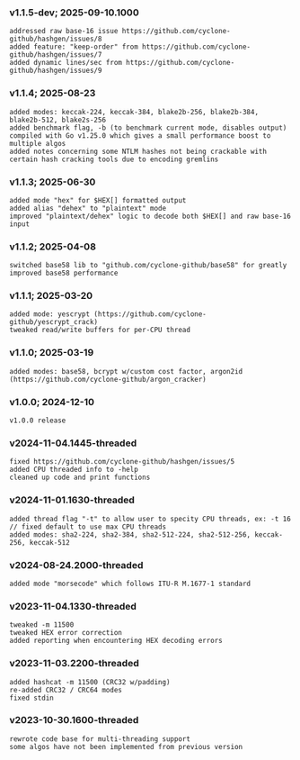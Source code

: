 ### v1.1.5-dev; 2025-09-10.1000
```
addressed raw base-16 issue https://github.com/cyclone-github/hashgen/issues/8
added feature: "keep-order" from https://github.com/cyclone-github/hashgen/issues/7
added dynamic lines/sec from https://github.com/cyclone-github/hashgen/issues/9
```
### v1.1.4; 2025-08-23
```
added modes: keccak-224, keccak-384, blake2b-256, blake2b-384, blake2b-512, blake2s-256
added benchmark flag, -b (to benchmark current mode, disables output)
compiled with Go v1.25.0 which gives a small performance boost to multiple algos
added notes concerning some NTLM hashes not being crackable with certain hash cracking tools due to encoding gremlins
```
### v1.1.3; 2025-06-30
```
added mode "hex" for $HEX[] formatted output
added alias "dehex" to "plaintext" mode
improved "plaintext/dehex" logic to decode both $HEX[] and raw base-16 input
```
### v1.1.2; 2025-04-08
```
switched base58 lib to "github.com/cyclone-github/base58" for greatly improved base58 performance
```
### v1.1.1; 2025-03-20
```
added mode: yescrypt (https://github.com/cyclone-github/yescrypt_crack)
tweaked read/write buffers for per-CPU thread
```
### v1.1.0; 2025-03-19
```
added modes: base58, bcrypt w/custom cost factor, argon2id (https://github.com/cyclone-github/argon_cracker)
```
### v1.0.0; 2024-12-10
```
v1.0.0 release
```
### v2024-11-04.1445-threaded
```
fixed https://github.com/cyclone-github/hashgen/issues/5
added CPU threaded info to -help
cleaned up code and print functions
```
### v2024-11-01.1630-threaded
```
added thread flag "-t" to allow user to specity CPU threads, ex: -t 16 // fixed default to use max CPU threads
added modes: sha2-224, sha2-384, sha2-512-224, sha2-512-256, keccak-256, keccak-512
```
### v2024-08-24.2000-threaded
```
added mode "morsecode" which follows ITU-R M.1677-1 standard
```
### v2023-11-04.1330-threaded
```
tweaked -m 11500
tweaked HEX error correction
added reporting when encountering HEX decoding errors
```
### v2023-11-03.2200-threaded
```
added hashcat -m 11500 (CRC32 w/padding)
re-added CRC32 / CRC64 modes
fixed stdin
```
### v2023-10-30.1600-threaded
```
rewrote code base for multi-threading support
some algos have not been implemented from previous version
```
